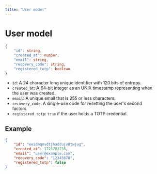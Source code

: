 ```yaml
---
title: "User model"
---
```


# User model

```ts
{
    "id": string,
    "created_at": number,
    "email": string,
    "recovery_code": string,
    "registered_totp": boolean
}
```

- `id`: A 24 character long unique identifier with 120 bits of entropy.
- `created_at`: A 64-bit integer as an UNIX timestamp representing when the user was created.
- `email`: A unique email that is 255 or less characters.
- `recovery_code`: A single-use code for resetting the user's second factors.
- `registered_totp`: `true` if the user holds a TOTP credential.

## Example

```json
{
    "id": "eeidmqmvdtjhaddujv8twjug",
    "created_at": 1728783738,
    "email": "user@example.com",
    "recovery_code": "12345678",
    "registered_totp": false
}
```
